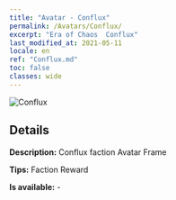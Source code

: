 ```yaml
---
title: "Avatar - Conflux"
permalink: /Avatars/Conflux/
excerpt: "Era of Chaos  Conflux"
last_modified_at: 2021-05-11
locale: en
ref: "Conflux.md"
toc: false
classes: wide
---
```

 ![Conflux](/images/a/avatarFrame_44.png)

## Details

 **Description:** Conflux faction Avatar Frame 

 **Tips:** Faction Reward 

 **Is available:**  - 

